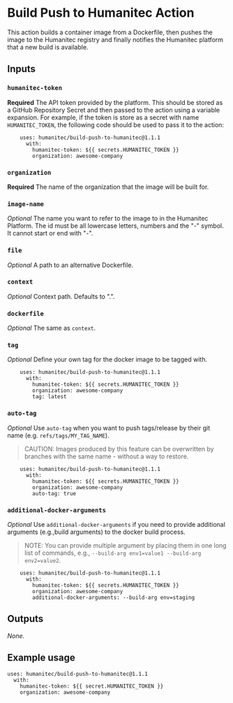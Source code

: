 # Build Push to Humanitec Action

This action builds a container image from a Dockerfile, then pushes the image to the Humanitec registry and finally
notifies the Humanitec platform that a new build is available.

## Inputs

### `humanitec-token`

**Required** The API token provided by the platform. This should be stored as a GitHub Repository Secret and then passed
to the action using a variable expansion. For example, if the token is store as a secret with name `HUMANITEC_TOKEN`,
the following code should be used to pass it to the action:

```
    uses: humanitec/build-push-to-humanitec@1.1.1
      with:
        humanitec-token: ${{ secrets.HUMANITEC_TOKEN }}
        organization: awesome-company
```

### `organization`

**Required** The name of the organization that the image will be built for.

### `image-name`

_Optional_ The name you want to refer to the image to in the Humanitec Platform. The id must be all lowercase letters,
numbers and the "-" symbol. It cannot start or end with "-".

### `file`

_Optional_ A path to an alternative Dockerfile.

### `context`

_Optional_ Context path. Defaults to ".".

### `dockerfile`

_Optional_ The same as `context`.

### `tag`

_Optional_ Define your own tag for the docker image to be tagged with.

```
    uses: humanitec/build-push-to-humanitec@1.1.1
      with:
        humanitec-token: ${{ secrets.HUMANITEC_TOKEN }}
        organization: awesome-company
        tag: latest
```

### `auto-tag`

_Optional_ Use `auto-tag` when you want to push tags/release by their git name (e.g. `refs/tags/MY_TAG_NAME`).  
> CAUTION: Images produced by this feature can be overwritten by branches with the same name - without a way to restore.

```
    uses: humanitec/build-push-to-humanitec@1.1.1
      with:
        humanitec-token: ${{ secrets.HUMANITEC_TOKEN }}
        organization: awesome-company
        auto-tag: true
```

### `additional-docker-arguments`

_Optional_ Use `additional-docker-arguments` if you need to provide additional arguments (e.g.,build arguments) to the docker build process.
> NOTE: You can provide multiple argument by placing them in one long list of commands, e.g., `--build-arg env1=value1 --build-arg env2=value2`.

```
    uses: humanitec/build-push-to-humanitec@1.1.1
      with:
        humanitec-token: ${{ secrets.HUMANITEC_TOKEN }}
        organization: awesome-company
        additional-docker-arguments: --build-arg env=staging
```

## Outputs

_None._

## Example usage

```
uses: humanitec/build-push-to-humanitec@1.1.1
  with:
    humanitec-token: ${{ secret.HUMANITEC_TOKEN }}
    organization: awesome-company
```
